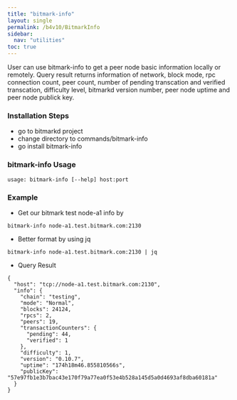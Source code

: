 ```yaml
---
title: "bitmark-info"
layout: single
permalink: /b4v10/BitmarkInfo
sidebar:
  nav: "utilities"
toc: true
---
```


User can use bitmark-info to get a peer node basic information locally or remotely. Query result returns information of network, block mode, rpc connection count, peer count, number of pending transcation and verified transcation, difficulty level, bitmarkd version number, peer node uptime and peer node publick key.

### Installation Steps

+ go to bitmarkd project
+ change directory to commands/bitmark-info
+ go install bitmark-info

### bitmark-info Usage

```
usage: bitmark-info [--help] host:port
```

### Example 

+  Get our bitmark test node-a1 info by

```
bitmark-info node-a1.test.bitmark.com:2130
```

+ Better format by using jq

```
bitmark-info node-a1.test.bitmark.com:2130 | jq
```

+ Query Result

```
{
  "host": "tcp://node-a1.test.bitmark.com:2130",
  "info": {
    "chain": "testing",
    "mode": "Normal",
    "blocks": 24124,
    "rpcs": 2,
    "peers": 19,
    "transactionCounters": {
      "pending": 44,
      "verified": 1
    },
    "difficulty": 1,
    "version": "0.10.7",
    "uptime": "174h18m46.855810566s",
    "publicKey": "57e97fb1e3b7bac43e170f79a77ea0f53e4b528a145d5a0d4693af8dba60181a"
  }
}

```